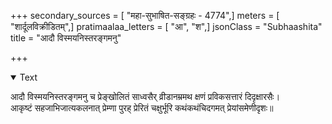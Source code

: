 +++
secondary_sources = [ "महा-सुभाषित-सङ्ग्रहः - 4774",]
meters = [ "शार्दूलविक्रीडितम्",]
pratimaalaa_letters = [ "आ", "श",]
jsonClass = "Subhaashita"
title = "आदौ विस्मयनिस्तरङ्गमनु"

+++

<details open><summary>Text</summary>

आदौ विस्मयनिस्तरङ्गमनु च प्रेङ्खोलितं साध्वसैर् व्रीडानम्रमथ क्षणं प्रविकसत्तारं दिदृक्षारसैः।  
आकृष्टं सहजाभिजात्यकलनात् प्रेम्णा पुरह् प्रेरितं चक्षुर्भूरि कथंकथंचिदगमत् प्रेयांसमेणीदृशः॥
</details>
